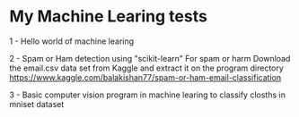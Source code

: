 # My Machine Learing tests

1 - Hello world of machine learing

2 - Spam or Ham detection using "scikit-learn"
For spam or harm Download the email.csv data set from Kaggle and extract it on the program directory
https://www.kaggle.com/balakishan77/spam-or-ham-email-classification

3 - Basic computer vision program in machine learing to classify closths in mniset dataset
